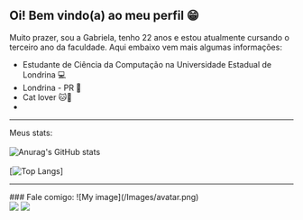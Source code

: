 ## Oi! Bem vindo(a) ao meu perfil :grin:

Muito prazer, sou a Gabriela, tenho 22 anos e estou atualmente cursando o terceiro ano da faculdade. Aqui embaixo vem mais algumas informações:  
  
- Estudante de Ciência da Computação na Universidade Estadual de Londrina :computer:    
- Londrina - PR :pushpin:   
- Cat lover :cat::heartbeat:
-   
<hr>

Meus stats:  
<br>
![Anurag's GitHub stats](https://github-readme-stats.vercel.app/api?username=gabrielahirashima&count_private=true&theme=radical)
<br>  
[![Top Langs](https://github-readme-stats.vercel.app/api/top-langs/?username=gabrielahirashima&count_private=true&theme=radical)]
<hr>
### Fale comigo:  
![My image](/Images/avatar.png)
<div>
<a href = "mailto:gb.hirashima@gmail.com"><img src="https://img.shields.io/badge/Gmail-D14836?style=for-the-badge&logo=gmail&logoColor=white" target="_blank"></a>
<a href="https://www.linkedin.com/in/gabriela-hirashima-93b463171/" target="_blank"><img src="https://img.shields.io/badge/-LinkedIn-%230077B5?style=for-the-badge&logo=linkedin&logoColor=white" target="_blank"></a>   
</div>

<!--
**gabrielahirashima/gabrielahirashima** is a ✨ _special_ ✨ repository because its `README.md` (this file) appears on your GitHub profile.

Here are some ideas to get you started:

- 🔭 I’m currently working on ...
- 🌱 I’m currently learning ...
- 👯 I’m looking to collaborate on ...
- 🤔 I’m looking for help with ...
- 💬 Ask me about ...
- 📫 How to reach me: ...
- 😄 Pronouns: ...
- ⚡ Fun fact: ...
-->
